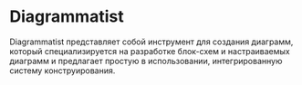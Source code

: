 # Diagrammatist

Diagrammatist представляет собой инструмент для создания диаграмм, который специализируется на разработке блок-схем и настраиваемых диаграмм и предлагает простую в использовании, интегрированную систему конструирования.
